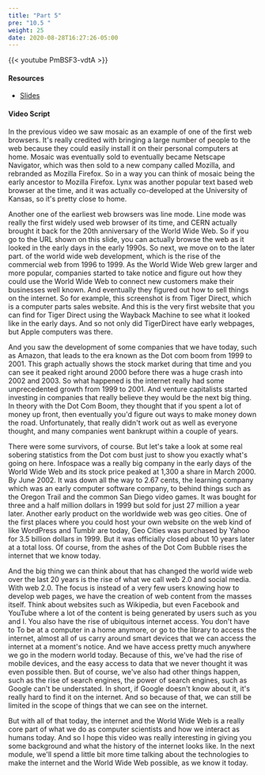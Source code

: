 ```yaml
---
title: "Part 5"
pre: "10.5 "
weight: 25
date: 2020-08-28T16:27:26-05:00
---
```


{{< youtube PmBSF3-vdtA >}}

<!-- CC 110: pz3bFKqiy2I -->

#### Resources
* [Slides](/1-cis115/10-internethistory/slides/10-History_of_the_Internet.pdf)

#### Video Script

In the previous video we saw mosaic as an example of one of the first web browsers. It's really credited with bringing a large number of people to the web because they could easily install it on their personal computers at home. Mosaic was eventually sold to eventually became Netscape Navigator, which was then sold to a new company called Mozilla, and rebranded as Mozilla Firefox. So in a way you can think of mosaic being the early ancestor to Mozilla Firefox. Lynx was another popular text based web browser at the time, and it was actually co-developed at the University of Kansas, so it's pretty close to home. 

Another one of the earliest web browsers was line mode. Line mode was really the first widely used web browser of its time, and CERN actually brought it back for the 20th anniversary of the World Wide Web. So if you go to the URL shown on this slide, you can actually browse the web as it looked in the early days in the early 1990s. So next, we move on to the later part. of the world wide web development, which is the rise of the commercial web from 1996 to 1999. As the World Wide Web grew larger and more popular, companies started to take notice and figure out how they could use the World Wide Web to connect new customers make their businesses well known. And eventually they figured out how to sell things on the internet. So for example, this screenshot is from Tiger Direct, which is a computer parts sales website. And this is the very first website that you can find for Tiger Direct using the Wayback Machine to see what it looked like in the early days. And so not only did TigerDirect have early webpages, but Apple computers was there. 

And you saw the development of some companies that we have today, such as Amazon, that leads to the era known as the Dot com boom from 1999 to 2001. This graph actually shows the stock market during that time and you can see it peaked right around 2000 before there was a huge crash into 2002 and 2003. So what happened is the internet really had some unprecedented growth from 1999 to 2001. And venture capitalists started investing in companies that really believe they would be the next big thing. In theory with the Dot Com Boom, they thought that if you spent a lot of money up front, then eventually you'd figure out ways to make money down the road. Unfortunately, that really didn't work out as well as everyone thought, and many companies went bankrupt within a couple of years. 

There were some survivors, of course. But let's take a look at some real sobering statistics from the Dot com bust just to show you exactly what's going on here. Infospace was a really big company in the early days of the World Wide Web and its stock price peaked at 1,300 a share in March 2000. By June 2002. It was down all the way to 2.67 cents, the learning company which was an early computer software company, to behind things such as the Oregon Trail and the common San Diego video games. It was bought for three and a half million dollars in 1999 but sold for just 27 million a year later. Another early product on the worldwide web was geo cities. One of the first places where you could host your own website on the web kind of like WordPress and Tumblr are today, Geo Cities was purchased by Yahoo for 3.5 billion dollars in 1999. But it was officially closed about 10 years later at a total loss. Of course, from the ashes of the Dot Com Bubble rises the internet that we know today. 

And the big thing we can think about that has changed the world wide web over the last 20 years is the rise of what we call web 2.0 and social media. With web 2.0. The focus is instead of a very few users knowing how to develop web pages, we have the creation of web content from the masses itself. Think about websites such as Wikipedia, but even Facebook and YouTube where a lot of the content is being generated by users such as you and I. You also have the rise of ubiquitous internet access. You don't have to To be at a computer in a home anymore, or go to the library to access the internet, almost all of us carry around smart devices that we can access the internet at a moment's notice. And we have access pretty much anywhere we go in the modern world today. Because of this, we've had the rise of mobile devices, and the easy access to data that we never thought it was even possible then. But of course, we've also had other things happen, such as the rise of search engines, the power of search engines, such as Google can't be understated. In short, if Google doesn't know about it, it's really hard to find it on the internet. And so because of that, we can still be limited in the scope of things that we can see on the internet. 

But with all of that today, the internet and the World Wide Web is a really core part of what we do as computer scientists and how we interact as humans today. And so I hope this video was really interesting in giving you some background and what the history of the internet looks like. In the next module, we'll spend a little bit more time talking about the technologies to make the internet and the World Wide Web possible, as we know it today.